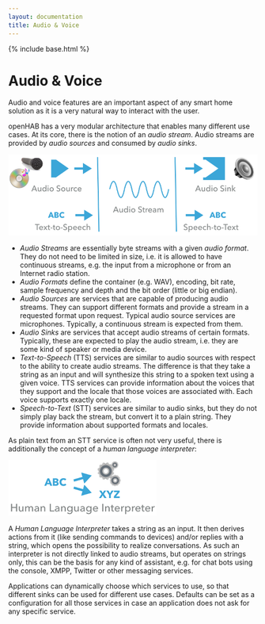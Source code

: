 ```yaml
---
layout: documentation
title: Audio & Voice
---
```


{% include base.html %}

# Audio & Voice

Audio and voice features are an important aspect of any smart home solution as it is a very natural way to interact with the user.

openHAB has a very modular architecture that enables many different use cases.
At its core, there is the notion of an *audio stream*.
Audio streams are provided by *audio sources* and consumed by *audio sinks*.

![audio](images/audio.png)

- *Audio Streams* are essentially byte streams with a given *audio format*.
  They do not need to be limited in size, i.e. it is allowed to have continuous streams, e.g. the input from a microphone or from an Internet radio station.
- *Audio Formats* define the container (e.g. WAV), encoding, bit rate, sample frequency and depth and the bit order (little or big endian).
- *Audio Sources* are services that are capable of producing audio streams.
  They can support different formats and provide a stream in a requested format upon request.
  Typical audio source services are microphones. Typically, a continuous stream is expected from them.
- *Audio Sinks* are services that accept audio streams of certain formats.
  Typically, these are expected to play the audio stream, i.e. they are some kind of speaker or media device.
- *Text-to-Speech* (TTS) services are similar to audio sources with respect to the ability to create audio streams.
  The difference is that they take a string as an input and will synthesize this string to a spoken text using a given voice.
  TTS services can provide information about the voices that they support and the locale that those voices are associated with.
  Each voice supports exactly one locale.
- *Speech-to-Text* (STT) services are similar to audio sinks, but they do not simply play back the stream, but convert it to a plain string.
  They provide information about supported formats and locales.

As plain text from an STT service is often not very useful, there is additionally the concept of a *human language interpreter*:

![hli](images/hli.png)

A *Human Language Interpreter* takes a string as an input.
It then derives actions from it (like sending commands to devices) and/or replies with a string, which opens the possibility to realize conversations.
As such an interpreter is not directly linked to audio streams, but operates on strings only, this can be the basis for any kind of assistant, e.g. for chat bots using the console, XMPP, Twitter or other messaging services.

Applications can dynamically choose which services to use, so that different sinks can be used for different use cases.
Defaults can be set as a configuration for all those services in case an application does not ask for any specific service.
